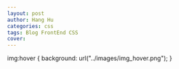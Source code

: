 ```yaml
---
layout: post
author: Hang Hu
categories: css
tags: Blog FrontEnd CSS 
cover: 
---
```

img:hover {
    background: url("../images/img_hover.png");
}
```
